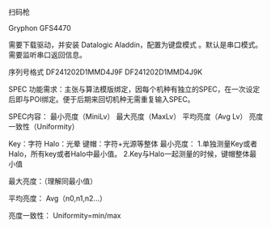 
扫码枪

Gryphon GFS4470

需要下载驱动，并安装 Datalogic  Aladdin，配置为键盘模式 。默认是串口模式。需要监听串口返回信息。

序列号格式
DF241202D1MMD4J9F
DF241202D1MMD4J9K

SPEC
功能需求：主张与算法模版绑定，因每个机种有独立的SPEC，在一次设定后即与POI绑定。便于后期来回切机种无需重复输入SPEC。

SPEC内容：
最小亮度（MiniLv）
最大亮度（MaxLv）
平均亮度（Avg Lv）
亮度一致性（Uniformity）


Key：字符
Halo：光晕
键帽：字符+光源等整体
最小亮度：
1.单独测量Key或者Halo，所有key或者Halo中最小值。
2.Key与Halo一起测量的时候，键帽整体最小值

最大亮度：（理解同最小值）

平均亮度：
Avg（n0,n1,n2...）

亮度一致性：
Uniformity=min/max
